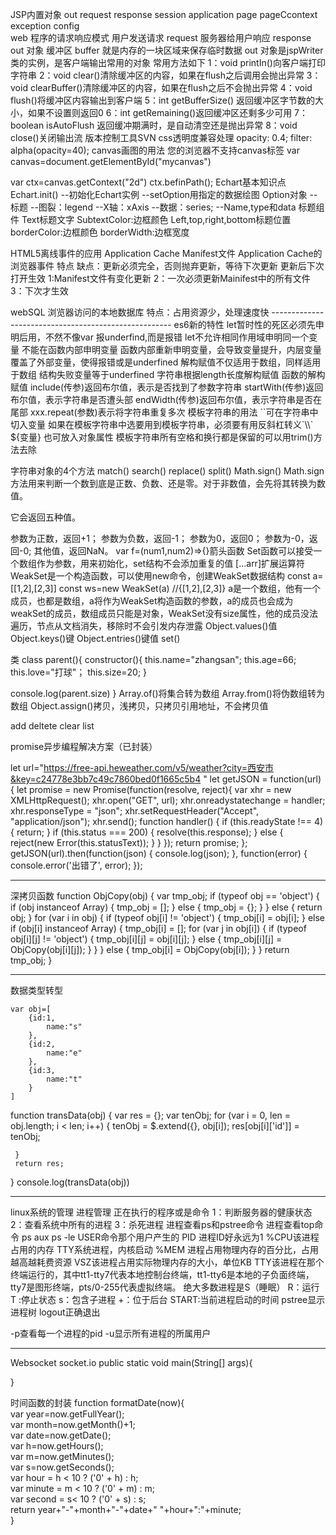 

JSP内置对象
out request response session  application  page pageCcontext exception config  
web 程序的请求响应模式
用户发送请求 request 
服务器给用户响应 response 
out 对象
缓冲区 buffer 就是内存的一块区域来保存临时数据
out 对象是jspWriter类的实例，是客户端输出常用的对象
常用方法如下
1：void printIn()向客户端打印字符串
2：void clear()清除缓冲区的内容，如果在flush之后调用会抛出异常
3：void clearBuffer()清除缓冲区的内容，如果在flush之后不会抛出异常
4：void flush()将缓冲区内容输出到客户端
5：int getBufferSize() 返回缓冲区字节数的大小，如果不设置则返回0
6：int getRemaining()返回缓冲区还剩多少可用
7：boolean isAutoFlush 返回缓冲期满时，是自动清空还是抛出异常
8：void close()关闭输出流
版本控制工具SVN
css透明度兼容处理
opacity: 0.4;
filter: alpha(opacity=40);
canvas画图的用法
<canvas id="mycanvas" width="400" height="500">您的浏览器不支持canvas标签</canvas>
var canvas=document.getElementById("mycanvas")

var ctx=canvas.getContext("2d")
ctx.befinPath();
Echart基本知识点
Echart.init()
--初始化Echart实例
--setOption用指定的数据绘图
Option对象
--标题
--图裂：legend
--X轴：xAxis
--数据：series;
  --Name,type和data
标题组件
Text标题文字
SubtextColor:边框颜色
Left,top,right,bottom标题位置
borderColor:边框颜色
borderWidth:边框宽度

HTML5离线事件的应用
Application Cache
Manifest文件
Application Cache的浏览器事件
特点
缺点：更新必须完全，否则抛弃更新，等待下次更新
更新后下次打开生效
1:Manifest文件有变化更新
2：一次必须更新Mainifest中的所有文件
3：下次才生效
<html mainifest="phone.mainifest">
webSQL 浏览器访问的本地数据库
特点：占用资源少，处理速度快
-----------------------------------------------------
es6新的特性
let暂时性的死区必须先申明后用，不然不像var 报underfind,而是报错
let不允许相同作用域申明同一个变量
不能在函数内部申明变量
函数内部重新申明变量，会导致变量提升，内层变量覆盖了外部变量，使得报错或是underfined
解构赋值不仅适用于数组，同样适用于数组
结构失败变量等于underfined
字符串根据length长度解构赋值
函数的解构赋值
include(传参)返回布尔值，表示是否找到了参数字符串
startWith(传参)返回布尔值，表示字符串是否遭头部
endWidth(传参)返回布尔值，表示字符串是否在尾部
xxx.repeat(参数)表示将字符串重复多次
模板字符串的用法
``可在字符串中切入变量
如果在模板字符串中选要用到模板字符串，必须要有用反斜杠转义`\\`  ${变量} 也可放入对象属性
模板字符串所有空格和换行都是保留的可以用trim()方法去除

字符串对象的4个方法 match() search() replace() split()
Math.sign()
Math.sign方法用来判断一个数到底是正数、负数、还是零。对于非数值，会先将其转换为数值。

它会返回五种值。

参数为正数，返回+1；
参数为负数，返回-1；
参数为0，返回0；
参数为-0，返回-0;
其他值，返回NaN。
var f=(num1,num2)=>{}箭头函数
Set函数可以接受一个数组作为参数，用来初始化，set结构不会添加重复的值
[...arr]扩展运算符
WeakSet是一个构造函数，可以使用new命令，创建WeakSet数据结构
const a=[[1,2],[2,3]]
const ws=new WeakSet(a)
//{[1,2],[2,3]}
a是一个数组，他有一个成员，也都是数组，a将作为WeakSet构造函数的参数，a的成员也会成为weakSet的成员，数组成员只能是对象，WeakSet没有size属性，他的成员没法遍历，节点从文档消失，移除时不会引发内存泄露
Object.values()值
Object.keys()键
Object.entries()键值
set()

类
class parent(){
	constructor(){
	this.name="zhangsan";
	this.age=66;
	this.love="打球"；
	this.size=20;
}

console.log(parent.size)
}
Array.of()将集合转为数组
Array.from()将伪数组转为数组
Object.assign()拷贝，浅拷贝，只拷贝引用地址，不会拷贝值

add deltete clear list 

promise异步编程解决方案（已封装）

  let url="https://free-api.heweather.com/v5/weather?city=西安市&key=c24778e3bb7c49c7860bed0f1665c5b4 "
    let getJSON = function(url) {
        let  promise = new Promise(function(resolve, reject){
            var xhr = new XMLHttpRequest();
            xhr.open("GET", url);
            xhr.onreadystatechange = handler;
            xhr.responseType = "json";
            xhr.setRequestHeader("Accept", "application/json");
            xhr.send();
            function handler() {
                if (this.readyState !== 4) {
                    return;
                }
                if (this.status === 200) {
                    resolve(this.response);
                } else {
                    reject(new Error(this.statusText));
                }
            }
        });
        return promise;
    };
     getJSON(url).then(function(json) {
        console.log(json);
    }, function(error) {
        console.error('出错了', error);
    });

---------------------------------------------------------------------
深拷贝函数
 function ObjCopy(obj) {
 	var tmp_obj;
 	if (typeof obj == 'object') {
 		if (obj instanceof Array) {
 			tmp_obj = [];
 		} else {
 			tmp_obj = {};
 		}
 	} else {
 		return obj;
 	}
 	for (var i in obj) {
 		if (typeof obj[i] != 'object') {
 			tmp_obj[i] = obj[i];
 		} else if (obj[i] instanceof Array) {
 			tmp_obj[i] = [];
 			for (var j in obj[i]) {
 				if (typeof obj[i][j] != 'object') {
 					tmp_obj[i][j] = obj[i][j];
 				} else {
 					tmp_obj[i][j] = ObjCopy(obj[i][j]);
 				}
 			}
 		} else {
 			tmp_obj[i] = ObjCopy(obj[i]);
 		}
 	}
 	return tmp_obj;
 }

-------------------------------------------------------------
数据类型转型

    var obj=[
        {id:1,
            name:"s"
        },
        {id:2,
            name:"e"
        },
        {id:3,
            name:"t"
        }
    ]
 function transData(obj) {
     var res = {};
     var tenObj;
     for (var i = 0, len = obj.length; i < len; i++) {
         tenObj = $.extend({}, obj[i]);
         res[obj[i]['id']] = tenObj;
        

     }
     return res;
 }
console.log(transData(obj))


------------------------------------------------------------
linux系统的管理
进程管理  正在执行的程序或是命令
1：判断服务器的健康状态
2：查看系统中所有的进程
3：杀死进程
进程查看ps和pstree命令
进程查看top命令
ps aux 
ps -le
USER命令那个用户产生的
PID 进程ID好永远为1
%CPU该进程占用的内存
TTY系统进程，内核启动
%MEM 进程占用物理内存的百分比，占用越高越耗费资源
VSZ该进程占用实际物理内存的大小，单位KB
TTY该进程在那个终端运行的，其中tt1-tty7代表本地控制台终端，tt1-tty6是本地的子负面终端，tty7是图形终端，pts/0-255代表虚拟终端。
绝大多数进程是S（睡眠）
R：运行
T :停止状态
s：包含子进程
+：位于后台
START:当前进程启动的时间
pstree显示进程树
logout正确退出

-p查看每一个进程的pid
-u显示所有进程的所属用户




-----------------------------------------------------

Websocket
socket.io
public static void main(String[] args){
	
}


时间函数的封装
  function formatDate(now){     
              var   year=now.getFullYear();  
              var   month=now.getMonth()+1;     
              var   date=now.getDate();     
              var   h=now.getHours();     
              var   m=now.getMinutes();     
              var   s=now.getSeconds();  
              var  hour = h < 10 ? ('0' + h) : h;  
              var minute = m < 10 ? ('0' + m) : m;    
              var second = s< 10 ? ('0' + s) : s;   
              return   year+"-"+month+"-"+date+"   "+hour+":"+minute;     
              }     






